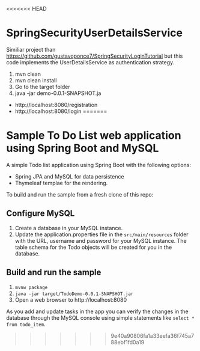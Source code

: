 <<<<<<< HEAD
# SpringSecurityUserDetailsService

Similiar project than https://github.com/gustavoponce7/SpringSecurityLoginTutorial but this code implements the UserDetailsService as authentication strategy.

1. mvn clean
2. mvn clean install
3. Go to the target folder
4. java -jar demo-0.0.1-SNAPSHOT.ja

- http://localhost:8080/registration
- http://localhost:8080/login
=======
# Sample To Do List web application using Spring Boot and MySQL

A simple Todo list application using Spring Boot with the following options:

- Spring JPA and MySQL for data persistence
- Thymeleaf templae for the rendering.

To build and run the sample from a fresh clone of this repo:

## Configure MySQL

1. Create a database in your MySQL instance.
2. Update the application.properties file in the `src/main/resources` folder with the URL, username and password for your MySQL instance. The table schema for the Todo objects will be created for you in the database.


## Build and run the sample

1. `mvnw package`
3. `java -jar target/TodoDemo-0.0.1-SNAPSHOT.jar`
3. Open a web browser to http://localhost:8080

As you add and update tasks in the app you can verify the changes in the database through the MySQL console using simple statements like 
`select * from todo_item`.
>>>>>>> 9e40a90806fa1a33eefa36f745a788ebf1fd0a19
